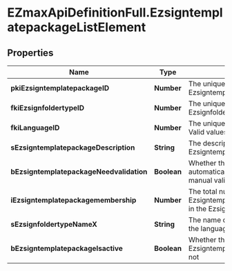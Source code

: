 # EZmaxApiDefinitionFull.EzsigntemplatepackageListElement

## Properties

Name | Type | Description | Notes
------------ | ------------- | ------------- | -------------
**pkiEzsigntemplatepackageID** | **Number** | The unique ID of the Ezsigntemplatepackage | 
**fkiEzsignfoldertypeID** | **Number** | The unique ID of the Ezsignfoldertype. | 
**fkiLanguageID** | **Number** | The unique ID of the Language.  Valid values:  |Value|Description| |-|-| |1|French| |2|English| | 
**sEzsigntemplatepackageDescription** | **String** | The description of the Ezsigntemplatepackage | 
**bEzsigntemplatepackageNeedvalidation** | **Boolean** | Whether the Ezsignbulksend was automatically modified and needs a manual validation | 
**iEzsigntemplatepackagemembership** | **Number** | The total number of Ezsigntemplatepackagemembership in the Ezsigntemplatepackage | 
**sEzsignfoldertypeNameX** | **String** | The name of the Ezsignfoldertype in the language of the requester | 
**bEzsigntemplatepackageIsactive** | **Boolean** | Whether the Ezsigntemplatepackage is active or not | 


